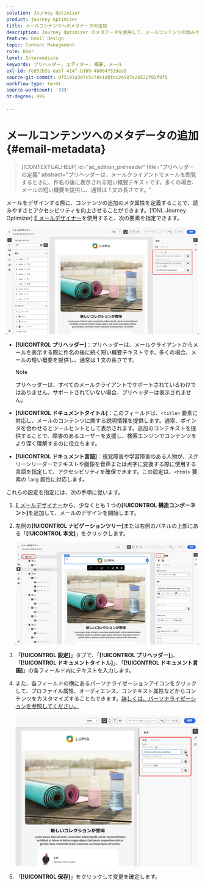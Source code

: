 ```yaml
---
solution: Journey Optimizer
product: journey optimizer
title: メールコンテンツへのメタデータの追加
description: Journey Optimizer のメタデータを使用して、メールコンテンツの読みやすさとアクセシビリティを向上させる方法について説明します。
feature: Email Design
topic: Content Management
role: User
level: Intermediate
keywords: プリヘッダー, エディター, 概要, メール
exl-id: 7ed52b2e-eabf-414f-b169-4b004733dea9
source-git-commit: 0f3191a3d7c5c78e1d8fac2e587e26522f02f8f5
workflow-type: tm+mt
source-wordcount: '333'
ht-degree: 99%

---
```


# メールコンテンツへのメタデータの追加 {#email-metadata}

>[!CONTEXTUALHELP]
>id="ac_edition_preheader"
>title="プリヘッダーの定義"
>abstract="プリヘッダーは、メールクライアントでメールを閲覧するときに、件名の後に表示される短い概要テキストです。多くの場合、メールの短い概要を提供し、通常は 1 文の長さです。"

メールをデザインする際に、コンテンツの追加のメタ属性を定義することで、読みやすさとアクセシビリティを向上させることができます。[!DNL Journey Optimizer] [E メールデザイナー](get-started-email-design.md)を使用すると、次の要素を指定できます。

![](assets/email_body_settings_ex.png)

* **[!UICONTROL プリヘッダー]**：プリヘッダーは、メールクライアントからメールを表示する際に件名の後に続く短い概要テキストです。多くの場合、メールの短い概要を提供し、通常は 1 文の長さです。

  >[!NOTE]
  >
  >プリヘッダーは、すべてのメールクライアントでサポートされているわけではありません。サポートされていない場合、プリヘッダーは表示されません。

* **[!UICONTROL ドキュメントタイトル]**：このフィールドは、`<title>` 要素に対応し、メールのコンテンツに関する説明情報を提供します。通常、ポインタを合わせるとツールヒントとして表示されます。追加のコンテキストを提供することで、障害のあるユーザーを支援し、検索エンジンでコンテンツをより深く理解するのに役立ちます。

* **[!UICONTROL ドキュメント言語]**：視覚障害や学習障害のある人物が、スクリーンリーダーでテキストや画像を音声または点字に変換する際に使用する言語を指定して、アクセシビリティを確保できます。この設定は、`<html>` 要素の `lang` 属性に対応します。

これらの設定を指定には、次の手順に従います。

1. [E メールデザイナー](content-from-scratch.md)から、少なくとも 1 つの&#x200B;**[!UICONTROL 構造コンポーネント]**&#x200B;を追加して、メールのデザインを開始します。

1. 左側の&#x200B;**[!UICONTROL ナビゲーションツリー]**&#x200B;または右側のパネルの上部にある「**[!UICONTROL 本文]**」をクリックします。

   ![](assets/email_body.png)

1. 「**[!UICONTROL 設定]**」タブで、「**[!UICONTROL プリヘッダー]**」、「**[!UICONTROL ドキュメントタイトル]**」、「**[!UICONTROL ドキュメント言語]**」の各フィールド内にテキストを入力します。

1. また、各フィールドの横にあるパーソナライゼーションアイコンをクリックして、プロファイル属性、オーディエンス、コンテキスト属性などからコンテンツをカスタマイズすることもできます。[詳しくは、パーソナライゼーションを参照してください。](../personalization/personalization-build-expressions.md)

   ![](assets/email_body_settings.png)

1. 「**[!UICONTROL 保存]**」をクリックして変更を確定します。